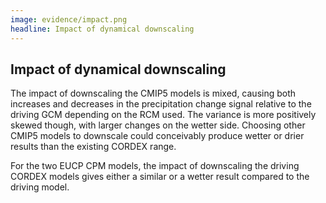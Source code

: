 ```yaml
---
image: evidence/impact.png
headline: Impact of dynamical downscaling​
---
```


## Impact of dynamical downscaling​

The impact of downscaling the CMIP5 models is mixed, causing both increases and decreases in the precipitation change signal relative to the driving GCM depending on the RCM used. The variance is more positively skewed though, with larger changes on the wetter side. Choosing other CMIP5 models to downscale could conceivably produce wetter or drier results than the existing CORDEX range.​

For the two EUCP CPM models, the impact of downscaling the driving CORDEX models gives either a similar or a wetter result compared to the driving model.
